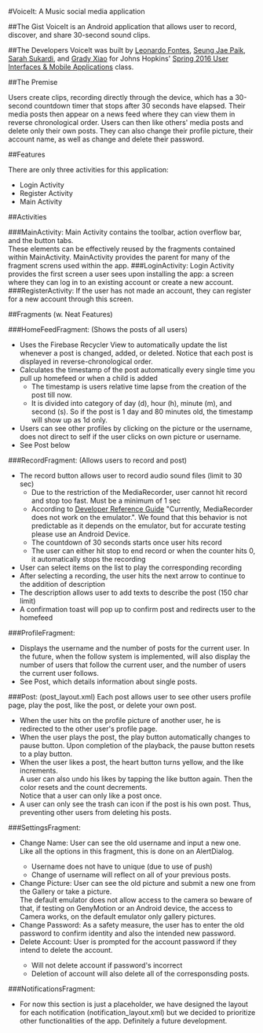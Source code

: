 #VoiceIt: A Music social media application

##The Gist
VoiceIt is an Android application that allows user to record, discover, and share 30-second sound clips.

##The Developers
VoiceIt was built by <a href="https://github.com/leofontes">Leonardo Fontes</a>, <a href="https://github.com/sjp511">Seung Jae Paik</a>,
<a href="https://github.com/smsukardi"> Sarah Sukardi</a>, and <a href="https://github.com/mebius5">Grady Xiao</a> for Johns Hopkins' <a href="http://www.cs.jhu.edu/~joanne/cs250/">Spring 2016 User Interfaces & Mobile Applications</a> class.

##The Premise

Users create clips, recording directly through the device, which has a 30-second countdown timer that stops after 30 seconds have elapsed.
Their media posts then appear on a news feed where they can view them in reverse chronological order.
Users can then like others' media posts and delete only their own posts. They can also change their profile picture, their account name, as well as change and delete their password.

##Features

There are only three activities for this application:
<ul>
  <li> Login Activity
  <li> Register Activity
  <li> Main Activity
</ul>
##Activities

###MainActivity:
Main Activity contains the toolbar, action overflow bar, and the button tabs. <br>
These elements can be effectively reused by the fragments contained within MainActivity.
MainActivity provides the parent for many of the fragment screns used within the app.
###LoginActivity:
Login Activity provides the first screen a user sees upon installing the app: a screen where they can log in to an existing account
or create a new account.
###RegisterActivity:
If the user has not made an account, they can register for a new account through this screen.

##Fragments (w. Neat Features)

###HomeFeedFragment: (Shows the posts of all users)
<ul>
  <li> Uses the Firebase Recycler View to automatically update the list whenever a post is changed, added, or deleted. Notice that each post is displayed in reverse-chronological order.
  <li> Calculates the timestamp of the post automatically every single time you pull up homefeed or when a child is added
    <ul>
      <li>The timestamp is users relative time lapse from the creation of the post till now.
      <li>It is divided into category of day (d), hour (h), minute (m), and second (s).
      So if the post is 1 day and 80 minutes old, the timestamp will show up as 1d only.
    </ul>
  <li> Users can see other profiles by clicking on the picture or the username, does not direct to self if the user clicks on own picture or username.
  <li> See Post below
</ul>

###RecordFragment: (Allows users to record and post)
<ul>
  <li> The record button allows user to record audio sound files (limit to 30 sec)
    <ul>
      <li> Due to the restriction of the MediaRecorder, user cannot hit record and stop too fast. Must be a minimum of 1 sec
      <li> According to <a href="https://developer.android.com/reference/android/media/MediaRecorder.html">Developer Reference Guide</a> "Currently, MediaRecorder does not work on the emulator.". We found that this behavior is not predictable as it depends on the emulator, but for accurate testing please use an Android Device.
      <li> The countdown of 30 seconds starts once user hits record
      <li> The user can either hit stop to end record or when the counter hits 0, it automatically stops the recording
    </ul>
  <li> User can select items on the list to play the corresponding recording
  <li> After selecting a recording, the user hits the next arrow to continue to the addition of description
  <li> The description allows user to add texts to describe the post (150 char limit)
  <li> A confirmation toast will pop up to confirm post and redirects user to the homefeed
</ul>

###ProfileFragment:
<ul>
  <li> Displays the username and the number of posts for the current user. In the future, when the follow system is implemented, will also display the number of users that follow the current user, and the number of users the current user follows.
  <li> See Post, which details information about single posts.
</ul>

###Post: (post_layout.xml)
Each post allows user to see other users profile page, play the post, like the post, or delete your own post.
    <ul>
      <li> When the user hits on the profile picture of another user, he is redirected to the other user's profile page.
      <li> When the user plays the post, the play button automatically changes to pause button.
      Upon completion of the playback, the pause button resets to a play button.
      <li> When the user likes a post, the heart button turns yellow, and the like increments. <br>
      A user can also undo his likes by tapping the like button again. Then the color resets and the count decrements. <br>
      Notice that a user can only like a post once. <br>
      <li> A user can only see the trash can icon if the post is his own post. Thus, preventing other users from deleting his posts.
    </ul>

###SettingsFragment:
<ul>
    <li>Change Name: User can see the old username and input a new one. Like all the options in this fragment, this is done on an AlertDialog.</li>
      <ul>
        <li>Username does not have to unique (due to use of push)
        <li>Change of username will reflect on all of your previous posts.
      </ul>
    <li>Change Picture: User can see the old picture and submit a new one from the Gallery or take a picture.<br>The default emulator does not allow access to the camera so beware of that, if testing on GenyMotion or an Android device, the access to Camera works, on the default emulator only gallery pictures. </li>
    <li>Change Password: As a safety measure, the user has to enter the old password to confirm identity and also the intended new password.</li>
    <li>Delete Account: User is prompted for the account password if they intend to delete the account.</li>
      <ul>
        <li> Will not delete account if password's incorrect
        <li> Deletion of account will also delete all of the corresponsding posts.
      </ul>
</ul>

###NotificationsFragment:
<ul>
    <li>For now this section is just a placeholder, we have designed the layout for each notification (notification_layout.xml) but we decided to prioritize other functionalities of the app. Definitely a future development.</li>
</ul>



